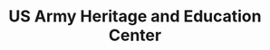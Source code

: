 ---
layout: repo
title: "US Army Heritage and Education Center"
id: 13685
permalink: repos/13685/
---